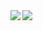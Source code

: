 <img align="left" src="https://github-readme-stats.vercel.app/api/top-langs/?username=SHirosukesan&layout=compact&langs_count=10" />
<img align="left" src="https://github-readme-stats.vercel.app/api?username=SHirosukesan&count_private=true&show_icons=true&theme=buefy" />
